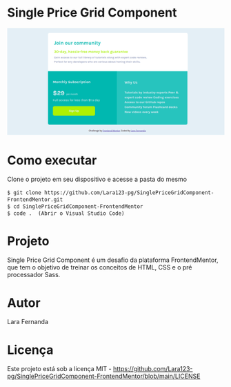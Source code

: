 # Single Price Grid Component 

<img src="./images/image.png">

# Como executar

Clone o projeto em seu dispositivo e acesse a pasta do mesmo

```
$ git clone https://github.com/Lara123-pg/SinglePriceGridComponent-FrontendMentor.git
$ cd SinglePriceGridComponent-FrontendMentor
$ code .  (Abrir o Visual Studio Code)
```

# Projeto

Single Price Grid Component é um desafio da plataforma FrontendMentor, que tem o objetivo de treinar os conceitos de HTML, CSS e o pré processador Sass.

# Autor

Lara Fernanda 

# Licença

Este projeto está sob a licença MIT - https://github.com/Lara123-pg/SinglePriceGridComponent-FrontendMentor/blob/main/LICENSE
